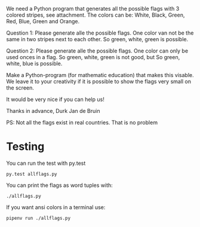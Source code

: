 We need a Python program that generates all the possible flags with 3 colored
stripes, see attachment.  The colors can be: White, Black, Green, Red, Blue,
Green and Orange.

Question 1: Please generate alle the possible flags. One color van not be the
same in two stripes next to each other. So green, white, green is possible.

Question 2: Please generate alle the possible flags. One color can only be used
onces in a flag. So green, white, green is not good, but So green, white, blue
is possible.

Make a Python-program (for mathematic education) that makes this visable. We
leave it to your creativity if it is possible to show the flags very small on
the screen.

It would be very nice if you can help us!

Thanks in advance, Durk Jan de Bruin

PS: Not all the flags exist in real countries. That is no problem 

# Testing

You can run the test with py.test

```
py.test allflags.py
```

You can print the flags as word tuples with:

```
./allflags.py
```

If you want ansi colors in a terminal use:

```
pipenv run ./allflags.py
```
